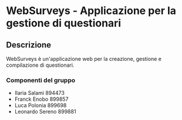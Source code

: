 # WebSurveys - Applicazione per la gestione di questionari

## Descrizione
WebSurveys è un'applicazione web per la creazione, gestione e compilazione di questionari.

### Componenti del gruppo
- Ilaria Salami 894473
- Franck Enobo 899857
- Luca Polonia 899698
- Leonardo Sereno 899881
